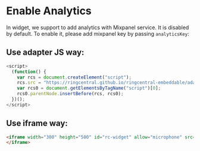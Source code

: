 # Enable Analytics

In widget, we support to add analytics with Mixpanel service. It is disabled by default. To enable it, please add mixpanel key by passing `analyticsKey`:

## Use adapter JS way:

```js
<script>
  (function() {
    var rcs = document.createElement("script");
    rcs.src = "https://ringcentral.github.io/ringcentral-embeddable/adapter.js?analyticsKey=your_mixpanel_key";
    var rcs0 = document.getElementsByTagName("script")[0];
    rcs0.parentNode.insertBefore(rcs, rcs0);
  })();
</script>
```

## Use iframe way:

```html
<iframe width="300" height="500" id="rc-widget" allow="microphone" src="https://ringcentral.github.io/ringcentral-embeddable/app.html?analyticsKey=your_mixpanel_key">
</iframe>
```
